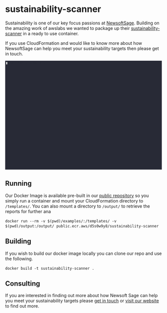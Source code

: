 # sustainability-scanner

Sustainability is one of our key focus passions at [NewsoftSage](https://newsoftsage.co.uk/). Building on the amazing work of awslabs we wanted to package up their [sustainability-scanner](https://github.com/awslabs/sustainability-scanner) in a ready to use container.

If you use CloudFormation and would like to know more about how NewsoftSage can help you meet your sustainability targets then please get in touch.

![](https://github.com/newsoft-sage/sustainability-scanner/blob/main/doc/sus.gif)

## Running

Our Docker Image is available pre-built in our [public repository](https://gallery.ecr.aws/d5s0w9y8/sustainability-scanner) so you simply run a container and mount your CloudFormation directory to `/templates/`. You can also mount a directory to `/output/` to retrieve the reports for further ana

```
docker run --rm -v $(pwd)/examples/:/templates/ -v $(pwd)/output:/output/ public.ecr.aws/d5s0w9y8/sustainability-scanner
```

## Building

If you wish to build our docker image locally you can clone our repo and use the following.

```
docker build -t sustainability-scanner .
```

## Consulting

If you are interested in finding out more about how Newsoft Sage can help you meet your sustainability targets please [get in touch](https://newsoftsage.co.uk/contact/) or [visit our website](https://newsoftsage.co.uk/) to find out more.
